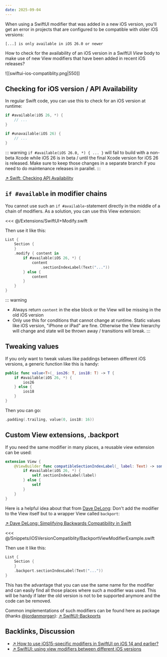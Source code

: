 ```yaml
---
date: 2025-09-04
---
```


When using a SwiftUI modifier that was added in a new iOS version, you'll get an error in projects that are configured to be compatible with older iOS versions:

```
[...] is only available in iOS 26.0 or newer
```

How to check for the availability of an iOS version in a SwiftUI _View_ body to make use of new View modifiers that have been added in recent iOS releases?

![[swiftui-ios-compatiblity.png|550]]
## Checking for iOS version / API Availability <apply id="checking-availablity"/>

In regular Swift code, you can use this to check for an iOS version at runtime:

```swift
if #available(iOS 26, *) {
    // ...
}

if #unavailable(iOS 26) {
    // ...
}
```

::: warning
`if #available(iOS 26.0, *) { ... }` will fail to build with a non-beta Xcode while iOS 26 is in beta / until the final Xcode version for iOS 26 is released. Make sure to keep those changes in a separate branch if you need to do maintenance releases in parallel.
:::

[↗ Swift: Checking API Availability](https://docs.swift.org/swift-book/documentation/the-swift-programming-language/controlflow/#Checking-API-Availability)

## `if #available` in modifier chains

You cannot use such an `if #available`-statement directly in the middle of a chain of modifiers. As a solution, you can use this View extension:

<<< @/Extensions/SwiftUI+Modify.swift

Then use it like this:

```swift
List {
    Section {
    }
    .modify { content in
        if #available(iOS 26, *) {
            content
                .sectionIndexLabel(Text("..."))
        } else {
            content
        }
    }
}
```

::: warning
* Always return `content` in the else block or the View will be missing in the old iOS version
* Only use this for conditions that cannot change at runtime. Static values like iOS version, "iPhone or iPad" are fine. Otherwise the View hierarchy will change and state will be thrown away / transitions will break.
:::

## Tweaking values

If you only want to tweak values like paddings between different iOS versions, a generic function like this is handy:

```swift
public func value<T>(_ ios26: T, ios18: T) -> T {
    if #available(iOS 26, *) {
        ios26
    } else {
        ios18
    }
}
```

Then you can go:

```swift
.padding(.trailing, value(0, ios18: 16))
```

## Custom View extensions, .backport

If you need the same modifier in many places, a reusable view extension can be used:

```swift
extension View {
    @ViewBuilder func compatibleSectionIndexLabel(_ label: Text) -> some View {
        if #available(iOS 26, *) {
            self.sectionIndexLabel(label)
        } else {
            self
        }
    }
}
```

Here is a helpful idea about that from [Dave DeLong](https://mastodon.social/@davedelong): Don't add the modifier to the View itself but to a wrapper View called `backport`:

[↗ Dave DeLong: Simplifying Backwards Compatibility in Swift](https://davedelong.com/blog/2021/10/09/simplifying-backwards-compatibility-in-swift/)

<<< @/Snippets/iOSVersionCompatiblity/BackportViewModifierExample.swift

Then use it like this:

```swift
List {
    Section {
    }
    .backport.sectionIndexLabel(Text("..."))
}
```

This has the advantage that you can use the same name for the modifier and can easily find all those places where such a modifier was used. This will be handy if later the old version is not to be supported anymore and the code can be removed.

Common implementations of such modifiers can be found here as package (thanks [@jordanmorgan](https://mastodon.social/@jordanmorgan)): [↗ SwiftUI-Backports](https://github.com/superwall/iOS-Backports)

## Backlinks, Discussion

* [↗ How to use iOS15-specific modifiers in SwiftUI on iOS 14 and earlier?](https://developer.apple.com/forums/thread/689189#690630022)
* [↗ SwiftUI: using view modifiers between different iOS versions](https://stackoverflow.com/questions/68892142/swiftui-using-view-modifiers-between-different-ios-versions-without-available/69506048#69506048)
